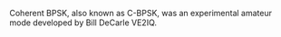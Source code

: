 Coherent BPSK, also known as C-BPSK, was an experimental amateur mode developed by Bill DeCarle VE2IQ.